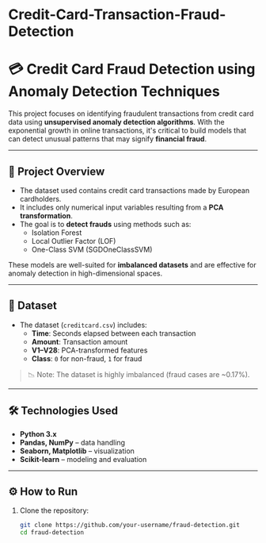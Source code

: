# Credit-Card-Transaction-Fraud-Detection
# 💳 Credit Card Fraud Detection using Anomaly Detection Techniques

This project focuses on identifying fraudulent transactions from credit card data using **unsupervised anomaly detection algorithms**. With the exponential growth in online transactions, it's critical to build models that can detect unusual patterns that may signify **financial fraud**.

---

## 🧠 Project Overview

- The dataset used contains credit card transactions made by European cardholders.
- It includes only numerical input variables resulting from a **PCA transformation**.
- The goal is to **detect frauds** using methods such as:
  - Isolation Forest
  - Local Outlier Factor (LOF)
  - One-Class SVM (SGDOneClassSVM)

These models are well-suited for **imbalanced datasets** and are effective for anomaly detection in high-dimensional spaces.

---

## 📂 Dataset

- The dataset (`creditcard.csv`) includes:
  - **Time**: Seconds elapsed between each transaction
  - **Amount**: Transaction amount
  - **V1–V28**: PCA-transformed features
  - **Class**: `0` for non-fraud, `1` for fraud

> 📉 Note: The dataset is highly imbalanced (fraud cases are ~0.17%).

---

## 🛠️ Technologies Used

- **Python 3.x**
- **Pandas, NumPy** – data handling
- **Seaborn, Matplotlib** – visualization
- **Scikit-learn** – modeling and evaluation

---

## ⚙️ How to Run

1. Clone the repository:
   ```bash
   git clone https://github.com/your-username/fraud-detection.git
   cd fraud-detection




